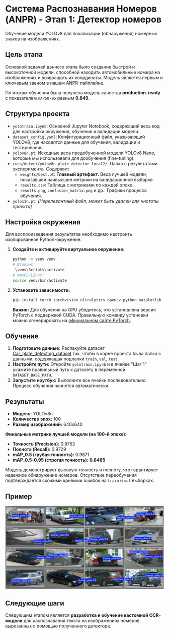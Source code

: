 # Система Распознавания Номеров (ANPR) - Этап 1: Детектор номеров

Обучение модели YOLOv8 для локализации (обнаружения) номерных знаков на изображениях.

## Цель этапа

Основной задачей данного этапа было создание быстрой и высокоточной модели, способной находить автомобильные номера на изображениях и возвращать их координаты. Модель является первым и ключевым звеном в нашем ANPR-пайплайне.

По итогам обучения была получена модель качества **production-ready** с показателем `mAP50-95` равным **0.849**.

## Структура проекта

-   `yolotrain.ipynb`: Основной Jupyter Notebook, содержащий весь код для настройки окружения, обучения и валидации модели.
-   `dataset_config.yaml`: Конфигурационный файл, указывающий YOLOv8, где находятся данные для обучения, валидации и тестирования.
-   `yolov8n.pt`: Исходные веса предобученной модели YOLOv8 Nano, которые мы использовали для дообучения (fine-tuning).
-   `runs/detect/yolov8n_plate_detector_local2/`: Папка с результатами эксперимента. Содержит:
    -   `weights/best.pt`: **Главный артефакт.** Веса лучшей модели, показавшей наивысшие метрики на валидационной выборке.
    -   `results.csv`: Таблица с метриками по каждой эпохе.
    -   `results.png`, `confusion_matrix.png` и др.: Графики процесса обучения.
-   `yolo11n.pt`: *(Нерелевантный файл, может быть удален для чистоты проекта)*

## Настройка окружения

Для воспроизведения результатов необходимо настроить изолированное Python-окружение.

1.  **Создайте и активируйте виртуальное окружение:**
    ```bash
    python -m venv venv
    # Windows:
    .\venv\Scripts\activate
    # macOS/Linux:
    source venv/bin/activate
    ```

2.  **Установите зависимости:**
    ```bash
    pip install torch torchvision ultralytics opencv-python matplotlib jupyter
    ```
    **Важно:** Для обучения на GPU убедитесь, что установлена версия PyTorch с поддержкой CUDA. Правильную команду установки можно сгенерировать на [официальном сайте PyTorch](https://pytorch.org/).

## Обучение

1.  **Подготовьте данные:** Распакуйте датасет [Car_plate_detecting_dataset](https://huggingface.co/datasets/AY000554/Car_plate_detecting_dataset) так, чтобы в корне проекта была папка с данными, содержащая подпапки `train`, `val`, `test`.
2.  **Настройте пути:** Откройте `yolotrain.ipynb` и в ячейке "Шаг 1" укажите правильный путь к датасету в переменной `DATASET_BASE_PATH`.
3.  **Запустите ноутбук:** Выполните все ячейки последовательно. Процесс обучения начнется автоматически.

## Результаты

-   **Модель:** YOLOv8n
-   **Количество эпох:** 100
-   **Размер изображений:** 640x640

**Финальные метрики лучшей модели (на 100-й эпохе):**

-   **Точность (Precision):** 0.9753
-   **Полнота (Recall):** 0.9729
-   **mAP_0.5 (грубая точность):** 0.9871
-   **mAP_0.5-0.95 (строгая точность):** **0.8485**

Модель демонстрирует высокую точность и полноту, что гарантирует надежное обнаружение номеров. Отсутствие переобучения подтверждается схожими кривыми ошибок на `train` и `val` выборках.

## Пример

![alt text](output.jpeg)

## Следующие шаги

Следующим этапом является **разработка и обучение кастомной OCR-модели** для распознавания текста на изображениях номеров, вырезанных с помощью полученного детектора.